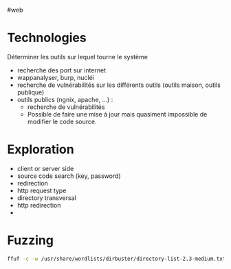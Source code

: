 #web
# Technologies
Déterminer les outils sur lequel tourne le système 
- recherche des port sur internet
- wappanalyser, burp, nucléi
- recherche de vulnérabilités sur les différents outils (outils maison, outils publique)
- outils publics (ngnix, apache, ...) :
	- recherche de vulnérabilités
	- Possible de faire une mise à jour mais quasiment impossible de modifier le code source.

# Exploration
- client or server side
- source code search (key, password)
- redirection
- http request type
- directory transversal
- http redirection
- 

# Fuzzing
```bash
ffuf -c -w /usr/share/wordlists/dirbuster/directory-list-2.3-medium.txt -u http://analytical.htb/FUZZ -ic -mc all -fs 162
```

